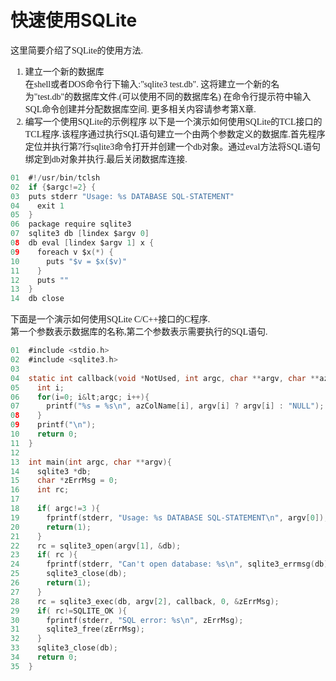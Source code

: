 # 快速使用SQLite
<font face="微软雅黑">

这里简要介绍了SQLite的使用方法.  
1. 建立一个新的数据库<br>
在shell或者DOS命令行下输入:"sqlite3 test.db". 这将建立一个新的名为"test.db"的数据库文件.(可以使用不同的数据库名)
在命令行提示符中输入SQL命令创建并分配数据库空间.
更多相关内容请参考第X章.  
2. 编写一个使用SQLite的示例程序
以下是一个演示如何使用SQLite的TCL接口的TCL程序.该程序通过执行SQL语句建立一个由两个参数定义的数据库.首先程序定位并执行第7行sqlite3命令打开并创建一个db对象。通过eval方法将SQL语句绑定到db对象并执行.最后关闭数据库连接.
```c
01  #!/usr/bin/tclsh
02  if {$argc!=2} {
03  puts stderr "Usage: %s DATABASE SQL-STATEMENT"
04    exit 1
05  }
06  package require sqlite3
07  sqlite3 db [lindex $argv 0]
08  db eval [lindex $argv 1] x {
09    foreach v $x(*) {
10      puts "$v = $x($v)"
11    }
12    puts ""
13  }
14  db close
```

下面是一个演示如何使用SQLite C/C++接口的C程序.<br>第一个参数表示数据库的名称,第二个参数表示需要执行的SQL语句.
```c
01  #include <stdio.h>
02  #include <sqlite3.h>
03
04  static int callback(void *NotUsed, int argc, char **argv, char **azColName){
05    int i;
06    for(i=0; i&lt;argc; i++){
07      printf("%s = %s\n", azColName[i], argv[i] ? argv[i] : "NULL");
08    }
09    printf("\n");
10    return 0;
11  }
12
13  int main(int argc, char **argv){
14    sqlite3 *db;
15    char *zErrMsg = 0;
16    int rc;
17
18    if( argc!=3 ){
19      fprintf(stderr, "Usage: %s DATABASE SQL-STATEMENT\n", argv[0]);
20      return(1);
21    }
22    rc = sqlite3_open(argv[1], &db);
23    if( rc ){
24      fprintf(stderr, "Can't open database: %s\n", sqlite3_errmsg(db));
25      sqlite3_close(db);
26      return(1);
27    }
28    rc = sqlite3_exec(db, argv[2], callback, 0, &zErrMsg);
29    if( rc!=SQLITE_OK ){
30      fprintf(stderr, "SQL error: %s\n", zErrMsg);
31      sqlite3_free(zErrMsg);
32    }
33    sqlite3_close(db);
34    return 0;
35  }
```
